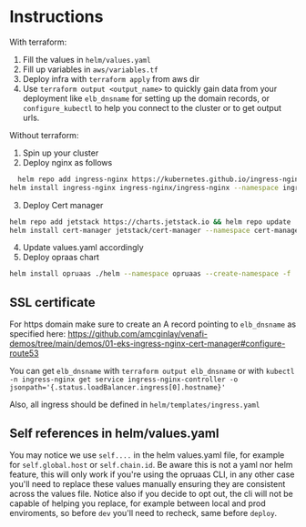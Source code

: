 # Instructions

With terraform:

1. Fill the values in `helm/values.yaml`
2. Fill up variables in `aws/variables.tf`
3. Deploy infra with `terraform apply` from aws dir
4. Use `terraform output <output_name>` to quickly gain data from your deployment like `elb_dnsname` for setting up the domain records, or `configure_kubectl` to help you connect to the cluster or to get output urls.

Without terraform:

1. Spin up your cluster
2. Deploy nginx as follows

```bash
  helm repo add ingress-nginx https://kubernetes.github.io/ingress-nginx && helm repo update
helm install ingress-nginx ingress-nginx/ingress-nginx --namespace ingress-nginx --create-namespace
```

3. Deploy Cert manager

```bash
helm repo add jetstack https://charts.jetstack.io && helm repo update
helm install cert-manager jetstack/cert-manager --namespace cert-manager --create-namespace --version v1.10.0 --set installCRDs=true
```

4. Update values.yaml accordingly
5. Deploy opraas chart

```bash
helm install opruaas ./helm --namespace opruaas --create-namespace -f ./helm/values.yaml
```

## SSL certificate

For https domain make sure to create an A record pointing to `elb_dnsname` as specified here: https://github.com/amcginlay/venafi-demos/tree/main/demos/01-eks-ingress-nginx-cert-manager#configure-route53

You can get `elb_dnsname` with `terraform output elb_dnsname` or with `kubectl -n ingress-nginx get service ingress-nginx-controller -o jsonpath='{.status.loadBalancer.ingress[0].hostname}'`

Also, all ingress should be defined in `helm/templates/ingress.yaml`


## Self references in helm/values.yaml

You may notice we use `self....` in the helm values.yaml file, for example for `self.global.host` or `self.chain.id`. Be aware this is not a yaml nor helm feature, this will only work if you're using the opruaas CLI, in any other case you'll need to replace these values manually ensuring they are consistent across the values file. Notice also if you decide to opt out, the cli will not be capable of helping you replace, for example between local and prod enviroments, so before `dev` you'll need to recheck, same before `deploy`.



